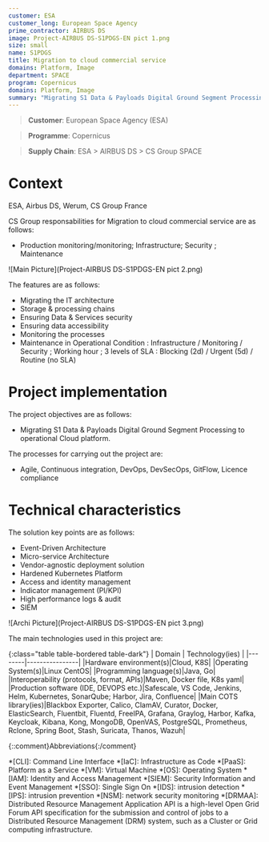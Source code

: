 ```yaml
---
customer: ESA
customer_long: European Space Agency
prime_contractor: AIRBUS DS
image: Project-AIRBUS DS-S1PDGS-EN pict 1.png
size: small
name: S1PDGS
title: Migration to cloud commercial service
domains: Platform, Image
department: SPACE
program: Copernicus
domains: Platform, Image
summary: "Migrating S1 Data & Payloads Digital Ground Segment Processing to operational Cloud platform."
---
```


> __Customer__\: European Space Agency (ESA)

> __Programme__\: Copernicus

> __Supply Chain__\: ESA > AIRBUS DS >  CS Group SPACE


# Context

ESA, Airbus DS, Werum, CS Group France

CS Group responsabilities for Migration to cloud commercial service are as follows:
* Production monitoring/monitoring; Infrastructure; Security ; Maintenance

![Main Picture](Project-AIRBUS DS-S1PDGS-EN pict 2.png)

The features are as follows:
* Migrating the IT architecture
* Storage & processing chains
* Ensuring Data & Services security
* Ensuring data accessibility
* Monitoring the processes
* Maintenance in Operational Condition : Infrastructure / Monitoring / Security ; Working hour ; 3 levels of SLA : Blocking (2d) / Urgent (5d) / Routine (no SLA)

# Project implementation

The project objectives are as follows:
* Migrating S1 Data & Payloads Digital Ground Segment Processing to operational Cloud platform.

The processes for carrying out the project are:
* Agile, Continuous integration, DevOps, DevSecOps, GitFlow, Licence compliance

# Technical characteristics

The solution key points are as follows:
* Event-Driven Architecture
* Micro-service Architecture
* Vendor-agnostic deployment solution
* Hardened Kubernetes Platform
* Access and identity management
* Indicator management (PI/KPI)
* High performance logs & audit
* SIEM

![Archi Picture](Project-AIRBUS DS-S1PDGS-EN pict 3.png)

The main technologies used in this project are:

{:class="table table-bordered table-dark"}
| Domain | Technology(ies) |
|--------|----------------|
|Hardware environment(s)|Cloud, K8S|
|Operating System(s)|Linux CentOS|
|Programming language(s)|Java, Go|
|Interoperability (protocols, format, APIs)|Maven, Docker file, K8s yaml|
|Production software (IDE, DEVOPS etc.)|Safescale, VS Code, Jenkins, Helm, Kubernetes, SonarQube; Harbor, Jira, Confluence|
|Main COTS library(ies)|Blackbox Exporter, Calico, ClamAV, Curator, Docker, ElasticSearch, Fluentbit, Fluentd, FreeIPA, Grafana, Graylog, Harbor, Kafka, Keycloak, Kibana, Kong, MongoDB, OpenVAS, PostgreSQL, Prometheus, Rclone, Spring Boot, Stash, Suricata, Thanos, Wazuh|



{::comment}Abbreviations{:/comment}

*[CLI]: Command Line Interface
*[IaC]: Infrastructure as Code
*[PaaS]: Platform as a Service
*[VM]: Virtual Machine
*[OS]: Operating System
*[IAM]: Identity and Access Management
*[SIEM]: Security Information and Event Management
*[SSO]: Single Sign On
*[IDS]: intrusion detection
*[IPS]: intrusion prevention
*[NSM]: network security monitoring
*[DRMAA]: Distributed Resource Management Application API is a high-level Open Grid Forum API specification for the submission and control of jobs to a Distributed Resource Management (DRM) system, such as a Cluster or Grid computing infrastructure.
